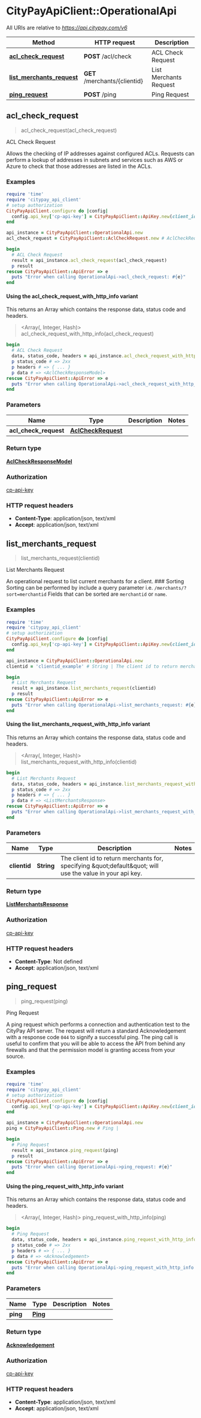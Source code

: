 # CityPayApiClient::OperationalApi

All URIs are relative to *https://api.citypay.com/v6*

| Method | HTTP request | Description |
| ------ | ------------ | ----------- |
| [**acl_check_request**](OperationalApi.md#acl_check_request) | **POST** /acl/check | ACL Check Request |
| [**list_merchants_request**](OperationalApi.md#list_merchants_request) | **GET** /merchants/{clientid} | List Merchants Request |
| [**ping_request**](OperationalApi.md#ping_request) | **POST** /ping | Ping Request |


## acl_check_request

> <AclCheckResponseModel> acl_check_request(acl_check_request)

ACL Check Request

Allows the checking of IP addresses against configured ACLs. Requests can perform a lookup of addresses in subnets and services such as AWS or Azure to check that those addresses are listed in the ACLs. 

### Examples

```ruby
require 'time'
require 'citypay_api_client'
# setup authorization
CityPayApiClient.configure do |config|
  config.api_key['cp-api-key'] = CityPayApiClient::ApiKey.new(client_id: 'YourClientId', licence_key: 'YourLicenceKey').generate
end

api_instance = CityPayApiClient::OperationalApi.new
acl_check_request = CityPayApiClient::AclCheckRequest.new # AclCheckRequest | 

begin
  # ACL Check Request
  result = api_instance.acl_check_request(acl_check_request)
  p result
rescue CityPayApiClient::ApiError => e
  puts "Error when calling OperationalApi->acl_check_request: #{e}"
end
```

#### Using the acl_check_request_with_http_info variant

This returns an Array which contains the response data, status code and headers.

> <Array(<AclCheckResponseModel>, Integer, Hash)> acl_check_request_with_http_info(acl_check_request)

```ruby
begin
  # ACL Check Request
  data, status_code, headers = api_instance.acl_check_request_with_http_info(acl_check_request)
  p status_code # => 2xx
  p headers # => { ... }
  p data # => <AclCheckResponseModel>
rescue CityPayApiClient::ApiError => e
  puts "Error when calling OperationalApi->acl_check_request_with_http_info: #{e}"
end
```

### Parameters

| Name | Type | Description | Notes |
| ---- | ---- | ----------- | ----- |
| **acl_check_request** | [**AclCheckRequest**](AclCheckRequest.md) |  |  |

### Return type

[**AclCheckResponseModel**](AclCheckResponseModel.md)

### Authorization

[cp-api-key](../README.md#cp-api-key)

### HTTP request headers

- **Content-Type**: application/json, text/xml
- **Accept**: application/json, text/xml


## list_merchants_request

> <ListMerchantsResponse> list_merchants_request(clientid)

List Merchants Request

An operational request to list current merchants for a client.  ### Sorting  Sorting can be performed by include a query parameter i.e. `/merchants/?sort=merchantid`  Fields that can be sorted are `merchantid` or `name`. 

### Examples

```ruby
require 'time'
require 'citypay_api_client'
# setup authorization
CityPayApiClient.configure do |config|
  config.api_key['cp-api-key'] = CityPayApiClient::ApiKey.new(client_id: 'YourClientId', licence_key: 'YourLicenceKey').generate
end

api_instance = CityPayApiClient::OperationalApi.new
clientid = 'clientid_example' # String | The client id to return merchants for, specifying \"default\" will use the value in your api key.

begin
  # List Merchants Request
  result = api_instance.list_merchants_request(clientid)
  p result
rescue CityPayApiClient::ApiError => e
  puts "Error when calling OperationalApi->list_merchants_request: #{e}"
end
```

#### Using the list_merchants_request_with_http_info variant

This returns an Array which contains the response data, status code and headers.

> <Array(<ListMerchantsResponse>, Integer, Hash)> list_merchants_request_with_http_info(clientid)

```ruby
begin
  # List Merchants Request
  data, status_code, headers = api_instance.list_merchants_request_with_http_info(clientid)
  p status_code # => 2xx
  p headers # => { ... }
  p data # => <ListMerchantsResponse>
rescue CityPayApiClient::ApiError => e
  puts "Error when calling OperationalApi->list_merchants_request_with_http_info: #{e}"
end
```

### Parameters

| Name | Type | Description | Notes |
| ---- | ---- | ----------- | ----- |
| **clientid** | **String** | The client id to return merchants for, specifying \&quot;default\&quot; will use the value in your api key. |  |

### Return type

[**ListMerchantsResponse**](ListMerchantsResponse.md)

### Authorization

[cp-api-key](../README.md#cp-api-key)

### HTTP request headers

- **Content-Type**: Not defined
- **Accept**: application/json, text/xml


## ping_request

> <Acknowledgement> ping_request(ping)

Ping Request

A ping request which performs a connection and authentication test to the CityPay API server. The request will return a standard Acknowledgement with a response code `044` to signify a successful ping.  The ping call is useful to confirm that you will be able to access  the API from behind any firewalls and that the permission model is granting access from your source. 

### Examples

```ruby
require 'time'
require 'citypay_api_client'
# setup authorization
CityPayApiClient.configure do |config|
  config.api_key['cp-api-key'] = CityPayApiClient::ApiKey.new(client_id: 'YourClientId', licence_key: 'YourLicenceKey').generate
end

api_instance = CityPayApiClient::OperationalApi.new
ping = CityPayApiClient::Ping.new # Ping | 

begin
  # Ping Request
  result = api_instance.ping_request(ping)
  p result
rescue CityPayApiClient::ApiError => e
  puts "Error when calling OperationalApi->ping_request: #{e}"
end
```

#### Using the ping_request_with_http_info variant

This returns an Array which contains the response data, status code and headers.

> <Array(<Acknowledgement>, Integer, Hash)> ping_request_with_http_info(ping)

```ruby
begin
  # Ping Request
  data, status_code, headers = api_instance.ping_request_with_http_info(ping)
  p status_code # => 2xx
  p headers # => { ... }
  p data # => <Acknowledgement>
rescue CityPayApiClient::ApiError => e
  puts "Error when calling OperationalApi->ping_request_with_http_info: #{e}"
end
```

### Parameters

| Name | Type | Description | Notes |
| ---- | ---- | ----------- | ----- |
| **ping** | [**Ping**](Ping.md) |  |  |

### Return type

[**Acknowledgement**](Acknowledgement.md)

### Authorization

[cp-api-key](../README.md#cp-api-key)

### HTTP request headers

- **Content-Type**: application/json, text/xml
- **Accept**: application/json, text/xml

